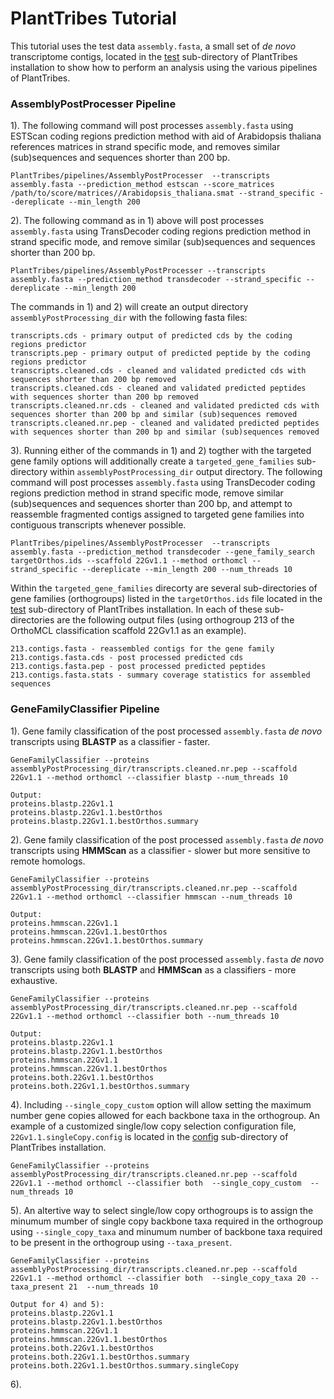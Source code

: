 # PlantTribes Tutorial
This tutorial uses the test data `assembly.fasta`, a small set of *de novo* transcriptome contigs, located in the [test](../test) sub-directory of PlantTribes installation to show how to perform an analysis using the various pipelines of PlantTribes.

### AssemblyPostProcesser Pipeline
1). The following command will post processes `assembly.fasta` using ESTScan coding regions prediction method with aid of Arabidopsis thaliana  references matrices in strand specific mode, and removes similar (sub)sequences and sequences shorter than 200 bp.

`PlantTribes/pipelines/AssemblyPostProcesser  --transcripts assembly.fasta --prediction_method estscan --score_matrices /path/to/score/matrices//Arabidopsis_thaliana.smat --strand_specific --dereplicate --min_length 200`

2). The following command as in 1) above will post processes `assembly.fasta` using TransDecoder coding regions prediction method in strand specific mode, and remove similar (sub)sequences and sequences shorter than 200 bp.

`PlantTribes/pipelines/AssemblyPostProcesser --transcripts assembly.fasta --prediction_method transdecoder --strand_specific --dereplicate --min_length 200`

The commands in 1) and 2) will create an output directory `assemblyPostProcessing_dir` with the following fasta files:
```
transcripts.cds - primary output of predicted cds by the coding regions predictor
transcripts.pep - primary output of predicted peptide by the coding regions predictor
transcripts.cleaned.cds - cleaned and validated predicted cds with sequences shorter than 200 bp removed
transcripts.cleaned.cds - cleaned and validated predicted peptides with sequences shorter than 200 bp removed
transcripts.cleaned.nr.cds - cleaned and validated predicted cds with sequences shorter than 200 bp and similar (sub)sequences removed
transcripts.cleaned.nr.pep - cleaned and validated predicted peptides with sequences shorter than 200 bp and similar (sub)sequences removed
```
3). Running either of the commands in 1) and 2) togther with the targeted gene family options will additionally create a `targeted_gene_families` sub-directory within `assemblyPostProcessing_dir` output directory. The following command will post processes `assembly.fasta` using TransDecoder coding regions prediction method in strand specific mode, remove similar (sub)sequences and sequences shorter than 200 bp, and attempt to reassemble fragmented contigs assigned to targeted gene families into contiguous transcripts whenever possible.

`PlantTribes/pipelines/AssemblyPostProcesser  --transcripts assembly.fasta --prediction_method transdecoder --gene_family_search targetOrthos.ids --scaffold 22Gv1.1 --method orthomcl --strand_specific --dereplicate --min_length 200 --num_threads 10`

Within the `targeted_gene_families` direcorty are several sub-directories of gene families (orthogroups) listed in the `targetOrthos.ids` file located in the [test](../test) sub-directory of PlantTribes installation. In each of these sub-directories are the following output files (using orthogroup 213 of the OrthoMCL classification scaffold 22Gv1.1 as an example).
```
213.contigs.fasta - reassembled contigs for the gene family
213.contigs.fasta.cds - post processed predicted cds
213.contigs.fasta.pep - post processed predicted peptides
213.contigs.fasta.stats - summary coverage statistics for assembled sequences
```

### GeneFamilyClassifier Pipeline
1). Gene family classification of the post processed `assembly.fasta` *de novo* transcripts using **BLASTP** as a classifier - faster.

`GeneFamilyClassifier --proteins assemblyPostProcessing_dir/transcripts.cleaned.nr.pep --scaffold 22Gv1.1 --method orthomcl --classifier blastp --num_threads 10`
```
Output:
proteins.blastp.22Gv1.1
proteins.blastp.22Gv1.1.bestOrthos
proteins.blastp.22Gv1.1.bestOrthos.summary
```
2). Gene family classification of the post processed `assembly.fasta` *de novo* transcripts using **HMMScan** as a classifier - slower but more sensitive to remote homologs.

`GeneFamilyClassifier --proteins assemblyPostProcessing_dir/transcripts.cleaned.nr.pep --scaffold 22Gv1.1 --method orthomcl --classifier hmmscan --num_threads 10`
```
Output:
proteins.hmmscan.22Gv1.1
proteins.hmmscan.22Gv1.1.bestOrthos
proteins.hmmscan.22Gv1.1.bestOrthos.summary
```
3). Gene family classification of the post processed `assembly.fasta` *de novo* transcripts using both **BLASTP** and **HMMScan** as a classifiers - more exhaustive.

`GeneFamilyClassifier --proteins assemblyPostProcessing_dir/transcripts.cleaned.nr.pep --scaffold 22Gv1.1 --method orthomcl --classifier both --num_threads 10`
```
Output:
proteins.blastp.22Gv1.1
proteins.blastp.22Gv1.1.bestOrthos
proteins.hmmscan.22Gv1.1
proteins.hmmscan.22Gv1.1.bestOrthos
proteins.both.22Gv1.1.bestOrthos
proteins.both.22Gv1.1.bestOrthos.summary
```
4). Including `--single_copy_custom` option will allow setting the maximum number gene copies allowed for each backbone taxa in the orthogroup. An example of a customized single/low copy selection configuration file, `22Gv1.1.singleCopy.config` is located in the [config](../config) sub-directory of PlantTribes installation.

`GeneFamilyClassifier --proteins assemblyPostProcessing_dir/transcripts.cleaned.nr.pep --scaffold 22Gv1.1 --method orthomcl --classifier both  --single_copy_custom  --num_threads 10`

5). An altertive way to select single/low copy orthogroups is to assign the minumum mumber of single copy backbone taxa required in the orthogroup using `--single_copy_taxa` and minumum number of backbone taxa required to be present in the orthogroup using `--taxa_present`.

`GeneFamilyClassifier --proteins assemblyPostProcessing_dir/transcripts.cleaned.nr.pep --scaffold 22Gv1.1 --method orthomcl --classifier both  --single_copy_taxa 20 --taxa_present 21  --num_threads 10`
```
Output for 4) and 5):
proteins.blastp.22Gv1.1
proteins.blastp.22Gv1.1.bestOrthos
proteins.hmmscan.22Gv1.1
proteins.hmmscan.22Gv1.1.bestOrthos
proteins.both.22Gv1.1.bestOrthos
proteins.both.22Gv1.1.bestOrthos.summary
proteins.both.22Gv1.1.bestOrthos.summary.singleCopy
```
6). 






